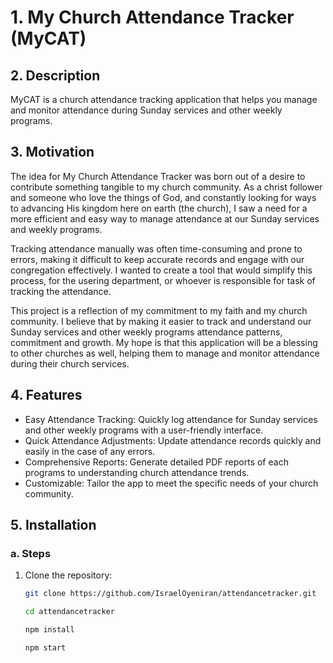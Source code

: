 #   1. My Church Attendance Tracker (MyCAT)

##  2. Description
MyCAT is a church attendance tracking application that helps you manage and monitor attendance during Sunday services and other weekly programs.

## 3. Motivation
The idea for My Church Attendance Tracker was born out of a desire to contribute something tangible to my church community. As a christ follower and someone who love the things of God, and constantly looking for ways to advancing His kingdom here on earth (the church), I saw a need for a more efficient and easy way to manage attendance at our Sunday services and weekly programs.

Tracking attendance manually was often time-consuming and prone to errors, making it difficult to keep accurate records and engage with our congregation effectively. I wanted to create a tool that would simplify this process, for the usering department, or whoever is responsible for task of tracking the attendance. 

This project is a reflection of my commitment to my faith and my church community. I believe that by making it easier to track and understand our Sunday services and other weekly programs attendance patterns, commitment and growth. My hope is that this application will be a blessing to other churches as well, helping them to manage and monitor attendance during their church services.

## 4. Features
- Easy Attendance Tracking: Quickly log attendance for Sunday services and other weekly programs with a             user-friendly interface.
- Quick Attendance Adjustments: Update attendance records quickly and easily in the case of any errors.
- Comprehensive Reports: Generate detailed PDF reports of each programs to understanding church attendance trends.
- Customizable: Tailor the app to meet the specific needs of your church community.

## 5. Installation

### a. Steps
1. Clone the repository:
   ```bash
   git clone https://github.com/IsraelOyeniran/attendancetracker.git

   cd attendancetracker

   npm install

   npm start



   





